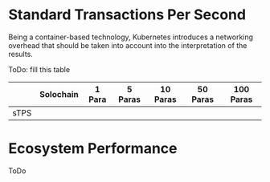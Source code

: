 # Standard Transactions Per Second

Being a container-based technology, Kubernetes introduces a networking overhead that should be taken into account into the interpretation of the results.

ToDo: fill this table

|      | Solochain | 1 Para | 5 Paras | 10 Paras | 50 Paras | 100 Paras |
|------|-----------|--------|---------|----------|----------|-----------|
| sTPS |           |        |         |          |          |           |

# Ecosystem Performance

ToDo
